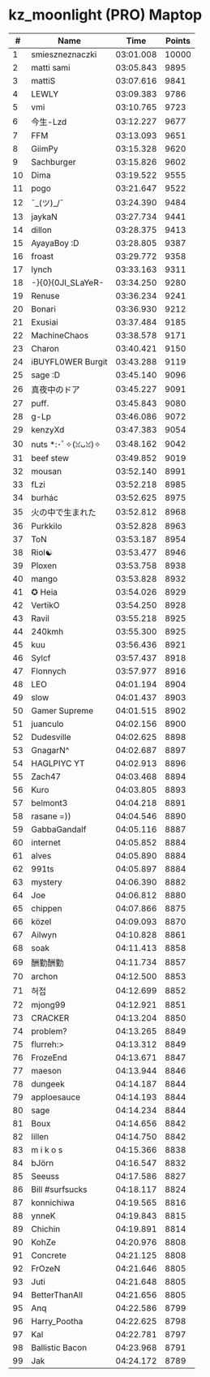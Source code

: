 # kz_moonlight (PRO) Maptop

|  # | Name | Time | Points |
|-------------- | -------------- | -------------- | -------------- | 
| 1 | smieszneznaczki | 03:01.008 | 10000 | 
| 2 | matti sami | 03:05.843 | 9895 | 
| 3 | mattiS | 03:07.616 | 9841 | 
| 4 | LEWLY | 03:09.383 | 9786 | 
| 5 | vmi | 03:10.765 | 9723 | 
| 6 | 今生-Lzd | 03:12.227 | 9677 | 
| 7 | FFM | 03:13.093 | 9651 | 
| 8 | GiimPy | 03:15.328 | 9620 | 
| 9 | Sachburger | 03:15.826 | 9602 | 
| 10 | Dima | 03:19.522 | 9555 | 
| 11 | pogo | 03:21.647 | 9522 | 
| 12 | ¯\_(ツ)_/¯ | 03:24.390 | 9484 | 
| 13 | jaykaN | 03:27.734 | 9441 | 
| 14 | dillon | 03:28.375 | 9413 | 
| 15 | AyayaBoy :D | 03:28.805 | 9387 | 
| 16 | froast | 03:29.772 | 9358 | 
| 17 | lynch | 03:33.163 | 9311 | 
| 18 | -}{0}{0JI_SLaYeR- | 03:34.250 | 9280 | 
| 19 | Renuse | 03:36.234 | 9241 | 
| 20 | Bonari | 03:36.930 | 9212 | 
| 21 | Exusiai | 03:37.484 | 9185 | 
| 22 | MachineChaos | 03:38.578 | 9171 | 
| 23 | Charon | 03:40.421 | 9150 | 
| 24 | iBUYFL0WER Burgit | 03:43.288 | 9119 | 
| 25 | sage :D | 03:45.140 | 9096 | 
| 26 | 真夜中のドア | 03:45.227 | 9091 | 
| 27 | puff. | 03:45.843 | 9080 | 
| 28 | g-Lp | 03:46.086 | 9072 | 
| 29 | kenzyXd | 03:47.383 | 9054 | 
| 30 | nuts *:･ﾟ✧(ꈍᴗꈍ)✧ | 03:48.162 | 9042 | 
| 31 | beef stew | 03:49.852 | 9019 | 
| 32 | mousan | 03:52.140 | 8991 | 
| 33 | fLzi | 03:52.218 | 8985 | 
| 34 | burhác | 03:52.625 | 8975 | 
| 35 | 火の中で生まれた | 03:52.812 | 8968 | 
| 36 | Purkkilo | 03:52.828 | 8963 | 
| 37 | ToN | 03:53.187 | 8954 | 
| 38 | Riol☯ | 03:53.477 | 8946 | 
| 39 | Ploxen | 03:53.758 | 8938 | 
| 40 | mango | 03:53.828 | 8932 | 
| 41 | ✪ Heia | 03:54.026 | 8929 | 
| 42 | VertikO | 03:54.250 | 8928 | 
| 43 | Ravil | 03:55.218 | 8925 | 
| 44 | 240kmh | 03:55.300 | 8925 | 
| 45 | kuu | 03:56.436 | 8921 | 
| 46 | Sylcf | 03:57.437 | 8918 | 
| 47 | Flonnych | 03:57.977 | 8916 | 
| 48 | LEO | 04:01.194 | 8904 | 
| 49 | slow | 04:01.437 | 8903 | 
| 50 | Gamer Supreme | 04:01.515 | 8902 | 
| 51 | juanculo | 04:02.156 | 8900 | 
| 52 | Dudesville | 04:02.625 | 8898 | 
| 53 | GnagarN^ | 04:02.687 | 8897 | 
| 54 | HAGLPIYC YT | 04:02.913 | 8896 | 
| 55 | Zach47 | 04:03.468 | 8894 | 
| 56 | Kuro | 04:03.805 | 8893 | 
| 57 | belmont3 | 04:04.218 | 8891 | 
| 58 | rasane =)) | 04:04.546 | 8890 | 
| 59 | GabbaGandalf | 04:05.116 | 8887 | 
| 60 | internet | 04:05.852 | 8884 | 
| 61 | alves | 04:05.890 | 8884 | 
| 62 | 991ts | 04:05.897 | 8884 | 
| 63 | mystery | 04:06.390 | 8882 | 
| 64 | Joe | 04:06.812 | 8880 | 
| 65 | chippen | 04:07.866 | 8875 | 
| 66 | közel | 04:09.093 | 8870 | 
| 67 | Ailwyn | 04:10.828 | 8861 | 
| 68 | soak | 04:11.413 | 8858 | 
| 69 | 酬勤酬勤 | 04:11.734 | 8857 | 
| 70 | archon | 04:12.500 | 8853 | 
| 71 | 허접 | 04:12.699 | 8852 | 
| 72 | mjong99 | 04:12.921 | 8851 | 
| 73 | CRACKER | 04:13.204 | 8850 | 
| 74 | problem? | 04:13.265 | 8849 | 
| 75 | flurreh:> | 04:13.312 | 8849 | 
| 76 | FrozeEnd | 04:13.671 | 8847 | 
| 77 | maeson | 04:13.944 | 8846 | 
| 78 | dungeek | 04:14.187 | 8844 | 
| 79 | apploesauce | 04:14.193 | 8844 | 
| 80 | sage | 04:14.234 | 8844 | 
| 81 | Boux | 04:14.656 | 8842 | 
| 82 | lillen | 04:14.750 | 8842 | 
| 83 | m i k o s | 04:15.366 | 8838 | 
| 84 | bJörn | 04:16.547 | 8832 | 
| 85 | Seeuss | 04:17.586 | 8827 | 
| 86 | Bill #surfsucks | 04:18.117 | 8824 | 
| 87 | konnichiwa | 04:19.565 | 8816 | 
| 88 | ynneK | 04:19.843 | 8815 | 
| 89 | Chichin | 04:19.891 | 8814 | 
| 90 | KohZe | 04:20.976 | 8808 | 
| 91 | Concrete | 04:21.125 | 8808 | 
| 92 | FrOzeN | 04:21.646 | 8805 | 
| 93 | Juti | 04:21.648 | 8805 | 
| 94 | BetterThanAll | 04:21.656 | 8805 | 
| 95 | Anq | 04:22.586 | 8799 | 
| 96 | Harry_Pootha | 04:22.625 | 8798 | 
| 97 | Kal | 04:22.781 | 8797 | 
| 98 | Ballistic Bacon | 04:23.968 | 8791 | 
| 99 | Jak | 04:24.172 | 8789 | 

